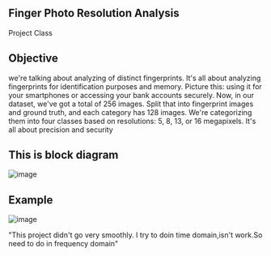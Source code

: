 Finger Photo Resolution Analysis 
--------------------------------
Project Class

Objective
--------
we're talking about analyzing of distinct fingerprints. It's all about analyzing fingerprints for identification purposes and memory. Picture this: using it for your smartphones or accessing your bank accounts securely. Now, in our dataset, we've got a total of 256 images. Split that into fingerprint images and ground truth, and each category has 128 images. We're categorizing them into four classes based on resolutions: 5, 8, 13, or 16 megapixels. It's all about precision and security

This is block diagram
------------
![image](https://github.com/Maneekul/Image2/assets/157412184/084bc15f-ca3d-47ef-a269-f5587ce61e4c)



Example 
------
![image](https://github.com/Maneekul/Image2/assets/157412184/c6158c92-64fc-435e-98ae-97f314d95615)




"This project didn't go very smoothly. I try to doin time domain,isn't work.So need to do in frequency domain"
